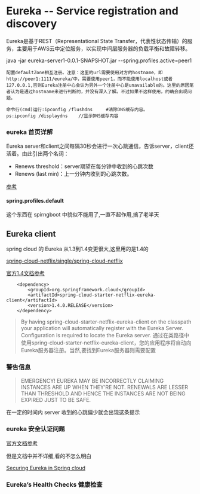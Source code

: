 # Eureka  -- Service registration and discovery

Eureka是基于REST（Representational State Transfer，代表性状态传输）的服务，主要用于AWS云中定位服务，以实现中间层服务器的负载平衡和故障转移。

java -jar eureka-server1-0.0.1-SNAPSHOT.jar --spring.profiles.active=peer1

```
配置defaultZone相互注册。注意：这里的url需要使用对方的hostname，即http://peer1:1111/eureka/中，需要使用peer1，而不能使用localhost或者127.0.0.1,否则Eureka注册中心会认为另外一个注册中心是unavailable的。这里的原因笔者认为是通过hostname来进行判断的，并没有深入了解。不过如果不这样使用，的确会出现问题。
```

```
命令行(cmd)运行:ipconfig /flushdns     #清除DNS缓存内容。
ps:ipconfig /displaydns    //显示DNS缓存内容
```

### eureka 首页详解


Eureka server和client之间每隔30秒会进行一次心跳通信，告诉server，client还活着。由此引出两个名词： 

- Renews threshold：server期望在每分钟中收到的心跳次数 
- Renews (last min)：上一分钟内收到的心跳次数。

[参考](http://blog.csdn.net/zzp448561636/article/details/70198878)


#### spring.profiles.default

这个东西在 spirngboot 中貌似不能用了,一直不起作用,搞了老半天


## Eureka client

spring cloud 的 Eureka  从1.3到1.4变更很大,这里用的是1.4的

[spring-cloud-netflix/single/spring-cloud-netflix](http://cloud.spring.io/spring-cloud-netflix/single/spring-cloud-netflix.html)

[官方1.4文档参考](http://cloud.spring.io/spring-cloud-static/spring-cloud-netflix/1.4.0.RELEASE/single/spring-cloud-netflix.html#netflix-eureka-client-starter)

```
	<dependency>
		<groupId>org.springframework.cloud</groupId>
		<artifactId>spring-cloud-starter-netflix-eureka-client</artifactId>
		<version>1.4.0.RELEASE</version>
	</dependency>
```


> By having spring-cloud-starter-netflix-eureka-client on the classpath your application will automatically register with the Eureka Server. Configuration is required to locate the Eureka server.
> 通过在类路径中使用spring-cloud-starter-netflix-eureka-client，您的应用程序将自动向Eureka服务器注册。当然,要找到Eureka服务器则需要配置



### 警告信息

> EMERGENCY! EUREKA MAY BE INCORRECTLY CLAIMING INSTANCES ARE UP WHEN THEY'RE NOT. RENEWALS ARE LESSER THAN THRESHOLD AND HENCE THE INSTANCES ARE NOT BEING EXPIRED JUST TO BE SAFE.

在一定的时间内 server 收到的心跳偏少就会出现这条提示


### eureka 安全认证问题

[官方文档参考](http://cloud.spring.io/spring-cloud-static/spring-cloud-netflix/1.4.0.RELEASE/single/spring-cloud-netflix.html#_authenticating_with_the_eureka_server)

但是文档中并不详细,看的不怎么明白

[Securing Eureka in Spring cloud](https://stackoverflow.com/questions/28974752/securing-eureka-in-spring-cloud)


### Eureka’s Health Checks 健康检查










